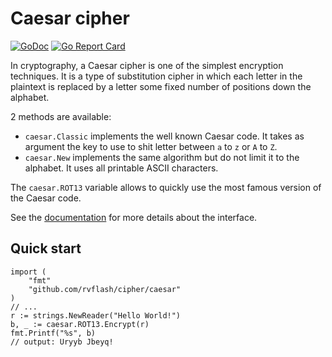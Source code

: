 # Caesar cipher

[![GoDoc](https://godoc.org/github.com/rvflash/cipher/caesar?status.svg)](https://godoc.org/github.com/rvflash/cipher/caesar)
[![Go Report Card](https://goreportcard.com/badge/github.com/rvflash/cipher/caesar)](https://goreportcard.com/report/github.com/rvflash/cipher/caesar)

In cryptography, a Caesar cipher is one of the simplest encryption techniques.
It is a type of substitution cipher in which each letter in the plaintext is replaced by a letter some fixed number of positions down the alphabet.

2 methods are available:
* `caesar.Classic` implements the well known Caesar code. It takes as argument the key to use to shit letter between `a` to `z` or `A` to `Z`. 
* `caesar.New` implements the same algorithm but do not limit it to the alphabet. It uses all printable ASCII characters.

The `caesar.ROT13` variable allows to quickly use the most famous version of the Caesar code.

See the [documentation](https://godoc.org/github.com/rvflash/cipher/caesar) for more details about the interface.


## Quick start

```
import (
	"fmt"
	"github.com/rvflash/cipher/caesar"
)
// ...
r := strings.NewReader("Hello World!")
b, _ := caesar.ROT13.Encrypt(r)
fmt.Printf("%s", b)
// output: Uryyb Jbeyq!
```